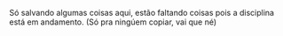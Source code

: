 Só salvando algumas coisas aqui, estão faltando coisas pois a disciplina está em andamento. (Só pra ningúem copiar, vai que né)